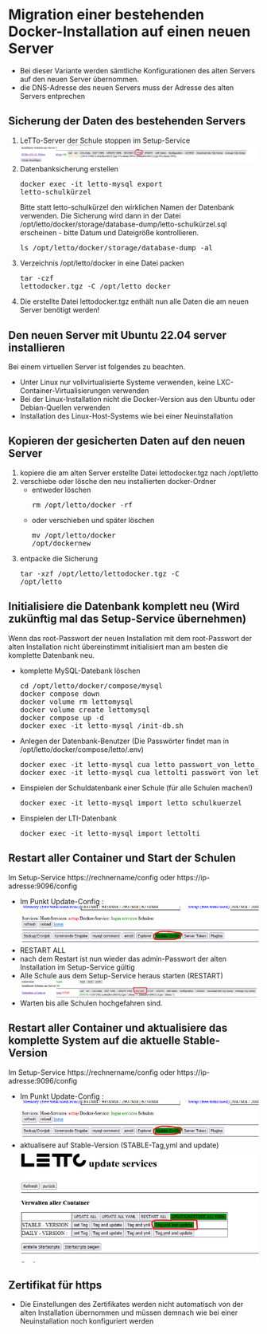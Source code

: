 # Migration einer bestehenden Docker-Installation auf einen neuen Server

* Bei dieser Variante werden sämtliche Konfigurationen des alten Servers auf den neuen Server übernommen. 
* die DNS-Adresse des neuen Servers muss der Adresse des alten Servers entprechen 

## Sicherung der Daten des bestehenden Servers
1. LeTTo-Server der Schule stoppen im Setup-Service ![img.png](img.png)
2. Datenbanksicherung erstellen<pre>docker exec -it letto-mysql export letto-schulkürzel</pre>
   Bitte statt letto-schulkürzel den wirklichen Namen der Datenbank verwenden.
   Die Sicherung wird dann in der Datei /opt/letto/docker/storage/database-dump/letto-schulkürzel.sql  
   erscheinen - bitte Datum und Dateigröße kontrollieren.
   <pre>ls /opt/letto/docker/storage/database-dump -al</pre>
3. Verzeichnis /opt/letto/docker in eine Datei packen <pre>tar -czf lettodocker.tgz -C /opt/letto docker</pre>
4. Die erstellte Datei lettodocker.tgz enthält nun alle Daten die am neuen Server benötigt werden!

## Den neuen Server mit Ubuntu 22.04 server installieren
Bei einem virtuellen Server ist folgendes zu beachten.
* Unter Linux nur vollvirtualisierte Systeme verwenden, keine LXC-Container-Virtualisierungen verwenden
* Bei der Linux-Installation nicht die Docker-Version aus den Ubuntu oder Debian-Quellen verwenden
* Installation des Linux-Host-Systems wie bei einer Neuinstallation 

## Kopieren der gesicherten Daten auf den neuen Server
1. kopiere die am alten Server erstellte Datei lettodocker.tgz nach /opt/letto
2. verschiebe oder lösche den neu installierten docker-Ordner
   * entweder löschen <pre>rm /opt/letto/docker -rf
   * oder verschieben und später löschen <pre>mv /opt/letto/docker /opt/dockernew</pre>
3. entpacke die Sicherung <pre>tar -xzf /opt/letto/lettodocker.tgz -C /opt/letto</pre>

## Initialisiere die Datenbank komplett neu (Wird zukünftig mal das Setup-Service übernehmen)
Wenn das root-Passwort der neuen Installation mit dem root-Passwort der alten Installation nicht übereinstimmt initialisiert
man am besten die komplette Datenbank neu.
* komplette MySQL-Datebank löschen
  <pre>cd /opt/letto/docker/compose/mysql
  docker compose down
  docker volume rm lettomysql
  docker volume create lettomysql
  docker compose up -d
  docker exec -it letto-mysql /init-db.sh
  </pre>
* Anlegen der Datenbank-Benutzer (Die Passwörter findet man in /opt/letto/docker/compose/letto/.env)
  <pre>docker exec -it letto-mysql cua letto passwort_von_letto_aus_der_env_datei
  docker exec -it letto-mysql cua lettolti passwort_von_lettolti_aus_der_env_datei
  </pre>
* Einspielen der Schuldatenbank einer Schule (für alle Schulen machen!) 
  <pre>docker exec -it letto-mysql import letto_schulkuerzel</pre>
* Einspielen der LTI-Datenbank
  <pre>docker exec -it letto-mysql import lettolti</pre>

## Restart aller Container und Start der Schulen
Im Setup-Service https://rechnername/config oder https://ip-adresse:9096/config
* Im Punkt Update-Config : ![img_2.png](img_2.png)
* RESTART ALL
* nach dem Restart ist nun wieder das admin-Passwort der alten Installation im Setup-Service gültig
* Alle Schule aus dem Setup-Service heraus starten (RESTART) ![img_7.png](img_7.png)
* Warten bis alle Schulen hochgefahren sind.

## Restart aller Container und aktualisiere das komplette System auf die aktuelle Stable-Version
Im Setup-Service https://rechnername/config oder https://ip-adresse:9096/config
* Im Punkt Update-Config : ![img_2.png](img_2.png)
* aktualisere auf Stable-Version (STABLE-Tag,yml and update)![img_1.png](img_1.png)

## Zertifikat für https
* Die Einstellungen des Zertifikates werden nicht automatisch von der alten Installation übernommen und müssen demnach wie bei einer Neuinstallation noch konfiguriert werden

